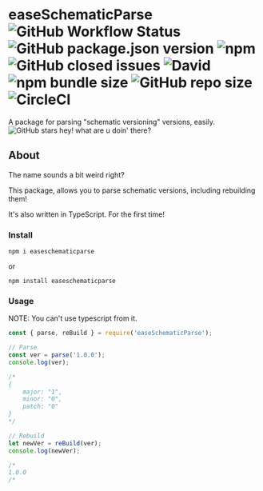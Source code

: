 # easeSchematicParse ![GitHub Workflow Status](https://img.shields.io/github/workflow/status/shahoob/easeSchematicParse/Node.js%20Package?logo=github) ![GitHub package.json version](https://img.shields.io/github/package-json/v/shahoob/easeSchematicParse?label=%20&logo=github) ![npm](https://img.shields.io/npm/v/easeschematicparse?label=%20&logo=npm) ![GitHub closed issues](https://img.shields.io/github/issues-closed/shahoob/easeSchematicParse?logo=github) ![David](https://img.shields.io/david/shahoob/easeSchematicParse) ![npm bundle size](https://img.shields.io/bundlephobia/min/easeschematicparse?logo=npm) ![GitHub repo size](https://img.shields.io/github/repo-size/shahoob/easeSchematicParse?logo=github) ![CircleCI](https://img.shields.io/circleci/build/github/shahoob/easeSchematicParse?logo=circleci&token=97696e04b8b61b6ea2a92aeafc6c47bf16d26bf0)
A package for parsing "schematic versioning" versions, easily. ![GitHub stars](https://img.shields.io/github/stars/shahoob/easeSchematicParse?logo=github&style=social) hey! what are u doin' there?

## About

The name sounds a bit weird right?

This package, allows you to parse schematic versions, including rebuilding them!

It's also written in TypeScript. For the first time!

### Install

```
npm i easeschematicparse
```
or
```
npm install easeschematicparse
```

### Usage

NOTE: You can't use typescript from it.

```javascript
const { parse, reBuild } = require('easeSchematicParse');

// Parse
const ver = parse('1.0.0');
console.log(ver);

/*
{
    major: "1",
    minor: "0",
    patch: "0"
}
*/

// Rebuild
let newVer = reBuild(ver);
console.log(newVer);

/*
1.0.0
/*

```
